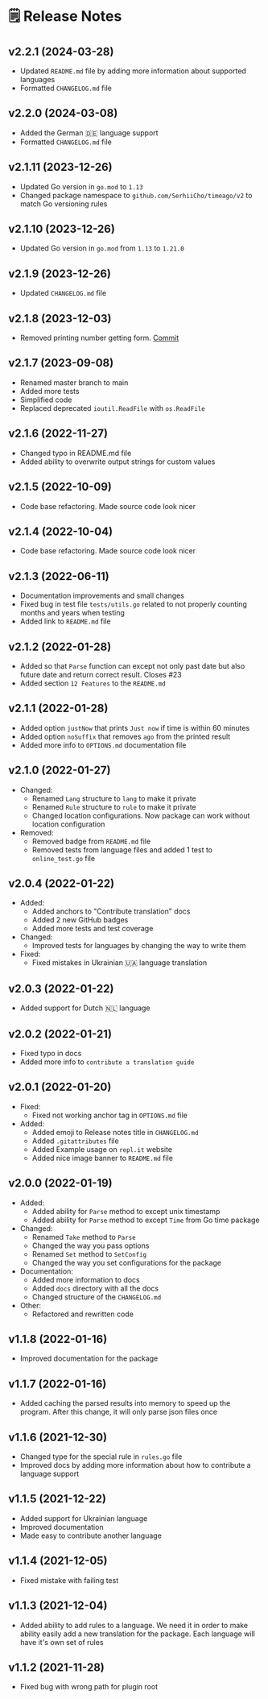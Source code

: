 # 🗒 Release Notes

## v2.2.1 (2024-03-28)

- Updated `README.md` file by adding more information about supported languages
- Formatted `CHANGELOG.md` file

## v2.2.0 (2024-03-08)

- Added the German 🇩🇪 language support
- Formatted `CHANGELOG.md` file

## v2.1.11 (2023-12-26)

- Updated Go version in `go.mod` to `1.13`
- Changed package namespace to `github.com/SerhiiCho/timeago/v2` to match Go versioning rules

## v2.1.10 (2023-12-26)

- Updated Go version in `go.mod` from `1.13` to `1.21.0`

## v2.1.9 (2023-12-26)

- Updated `CHANGELOG.md` file

## v2.1.8 (2023-12-03)

- Removed printing number getting form. [Commit](https://github.com/SerhiiCho/timeago/commit/52b312ad4a64c7ca9ef0d08e0920986c69ae610e)

## v2.1.7 (2023-09-08)

- Renamed master branch to main
- Added more tests
- Simplified code
- Replaced deprecated `ioutil.ReadFile` with `os.ReadFile`

## v2.1.6 (2022-11-27)

- Changed typo in README.md file
- Added ability to overwrite output strings for custom values

## v2.1.5 (2022-10-09)

- Code base refactoring. Made source code look nicer

## v2.1.4 (2022-10-04)

- Code base refactoring. Made source code look nicer

## v2.1.3 (2022-06-11)

- Documentation improvements and small changes
- Fixed bug in test file `tests/utils.go` related to not properly counting months and years when testing
- Added link to `README.md` file

## v2.1.2 (2022-01-28)

- Added so that `Parse` function can except not only past date but also future date and return correct result. Closes #23
- Added section `12 Features` to the `README.md`

## v2.1.1 (2022-01-28)

- Added option `justNow` that prints `Just now` if time is within 60 minutes
- Added option `noSuffix` that removes `ago` from the printed result
- Added more info to `OPTIONS.md` documentation file

## v2.1.0 (2022-01-27)

- Changed:
    - Renamed `Lang` structure to `lang` to make it private
    - Renamed `Rule` structure to `rule` to make it private
    - Changed location configurations. Now package can work without location configuration
- Removed:
    - Removed badge from `README.md` file
    - Removed tests from language files and added 1 test to `online_test.go` file

## v2.0.4 (2022-01-22)

- Added:
    - Added anchors to "Contribute translation" docs
    - Added 2 new GitHub badges
    - Added more tests and test coverage
- Changed:
    - Improved tests for languages by changing the way to write them
- Fixed:
    - Fixed mistakes in Ukrainian 🇺🇦 language translation

## v2.0.3 (2022-01-22)

- Added support for Dutch 🇳🇱 language

## v2.0.2 (2022-01-21)

- Fixed typo in docs
- Added more info to `contribute a translation guide`

## v2.0.1 (2022-01-20)

- Fixed:
    - Fixed not working anchor tag in `OPTIONS.md` file
- Added:
    - Added emoji to Release notes title in `CHANGELOG.md`
    - Added `.gitattributes` file
    - Added Example usage on `repl.it` website
    - Added nice image banner to `README.md` file

## v2.0.0 (2022-01-19)

- Added:
    - Added ability for `Parse` method to except unix timestamp
    - Added ability for `Parse` method to except `Time` from Go time package
- Changed:
    - Renamed `Take` method to `Parse`
    - Changed the way you pass options
    - Renamed `Set` method to `SetConfig`
    - Changed the way you set configurations for the package
- Documentation:
    - Added more information to docs
    - Added `docs` directory with all the docs
    - Changed structure of the `CHANGELOG.md`
- Other:
    - Refactored and rewritten code

## v1.1.8 (2022-01-16)

- Improved documentation for the package

## v1.1.7 (2022-01-16)

- Added caching the parsed results into memory to speed up the program. After this change, it will only parse json files once

## v1.1.6 (2021-12-30)

- Changed type for the special rule in `rules.go` file
- Improved docs by adding more information about how to contribute a language support

## v1.1.5 (2021-12-22)

- Added support for Ukrainian language
- Improved documentation
- Made easy to contribute another language

## v1.1.4 (2021-12-05)

- Fixed mistake with failing test

## v1.1.3 (2021-12-04)

- Added ability to add rules to a language. We need it in order to make ability easily add a new translation for the package. Each language will have it's own set of rules

## v1.1.2 (2021-11-28)

- Fixed bug with wrong path for plugin root